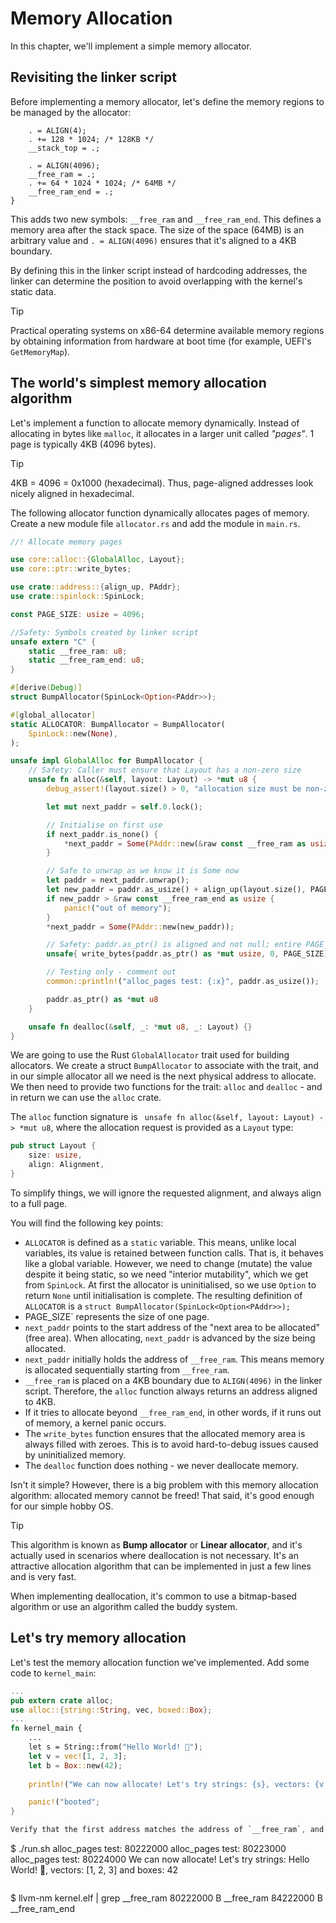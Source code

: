 # Memory Allocation

In this chapter, we'll implement a simple memory allocator.

## Revisiting the linker script

Before implementing a memory allocator, let's define the memory regions to be managed by the allocator:

```ld [kernel.ld] {5-8}
    . = ALIGN(4);
    . += 128 * 1024; /* 128KB */
    __stack_top = .;

    . = ALIGN(4096);
    __free_ram = .;
    . += 64 * 1024 * 1024; /* 64MB */
    __free_ram_end = .;
}
```

This adds two new symbols: `__free_ram` and `__free_ram_end`. This defines a memory area after the stack space. The size of the space (64MB) is an arbitrary value and `. = ALIGN(4096)` ensures that it's aligned to a 4KB boundary.

By defining this in the linker script instead of hardcoding addresses, the linker can determine the position to avoid overlapping with the kernel's static data.

> [!TIP]
>
> Practical operating systems on x86-64 determine available memory regions by obtaining information from hardware at boot time (for example, UEFI's `GetMemoryMap`).

## The world's simplest memory allocation algorithm

Let's implement a function to allocate memory dynamically. Instead of allocating in bytes like `malloc`, it allocates in a larger unit called *"pages"*. 1 page is typically 4KB (4096 bytes).

> [!TIP]
>
> 4KB = 4096 = 0x1000 (hexadecimal). Thus, page-aligned addresses look nicely aligned in hexadecimal.

The following allocator function dynamically allocates pages of memory. Create a new module file `allocator.rs` and add the module in `main.rs`.

```rust [kernel/src/allocator.rs]
//! Allocate memory pages

use core::alloc::{GlobalAlloc, Layout};
use core::ptr::write_bytes;

use crate::address::{align_up, PAddr};
use crate::spinlock::SpinLock;

const PAGE_SIZE: usize = 4096;

//Safety: Symbols created by linker script
unsafe extern "C" {
    static __free_ram: u8;
    static __free_ram_end: u8;
}

#[derive(Debug)]
struct BumpAllocator(SpinLock<Option<PAddr>>);

#[global_allocator]
static ALLOCATOR: BumpAllocator = BumpAllocator(
    SpinLock::new(None),
);

unsafe impl GlobalAlloc for BumpAllocator {
    // Safety: Caller must ensure that Layout has a non-zero size
    unsafe fn alloc(&self, layout: Layout) -> *mut u8 {
        debug_assert!(layout.size() > 0, "allocation size must be non-zero");

        let mut next_paddr = self.0.lock();

        // Initialise on first use
        if next_paddr.is_none() {
            *next_paddr = Some(PAddr::new(&raw const __free_ram as usize))
        }

        // Safe to unwrap as we know it is Some now
        let paddr = next_paddr.unwrap();
        let new_paddr = paddr.as_usize() + align_up(layout.size(), PAGE_SIZE);
        if new_paddr > &raw const __free_ram_end as usize {
            panic!("out of memory");
        }
        *next_paddr = Some(PAddr::new(new_paddr));

        // Safety: paddr.as_ptr() is aligned and not null; entire PAGE_SIZE of bytes is available for write
        unsafe{ write_bytes(paddr.as_ptr() as *mut usize, 0, PAGE_SIZE) };

        // Testing only - comment out
        common::println!("alloc_pages test: {:x}", paddr.as_usize());

        paddr.as_ptr() as *mut u8
    }

    unsafe fn dealloc(&self, _: *mut u8, _: Layout) {}
}
```

We are going to use the Rust `GlobalAllocator` trait used for building allocators. We create a struct `BumpAllocator` to associate with the trait, and in our simple allocator all we need is the next physical address to allocate. We then need to provide two functions for the trait: `alloc` and `dealloc` - and in return we can use the `alloc` crate.

The `alloc` function signature is ` unsafe fn alloc(&self, layout: Layout) -> *mut u8`, where the allocation request is provided as a `Layout` type: 

```rust
pub struct Layout {
    size: usize,
    align: Alignment,
}
```
To simplify things, we will ignore the requested alignment, and always align to a full page.

You will find the following key points:

- `ALLOCATOR` is defined as a `static` variable. This means, unlike local variables, its value is retained between function calls. That is, it behaves like a global variable. However, we need to change (mutate) the value despite it being static, so we need "interior mutability", which we get from `SpinLock`. At first the allocator is uninitialised, so we use `Option` to return `None` until initialisation is complete. The resulting definition of `ALLOCATOR` is a `struct BumpAllocator(SpinLock<Option<PAddr>>);`
- PAGE_SIZE` represents the size of one page.
- `next_paddr` points to the start address of the "next area to be allocated" (free area). When allocating, `next_paddr` is advanced by the size being allocated.
- `next_paddr` initially holds the address of `__free_ram`. This means memory is allocated sequentially starting from `__free_ram`.
- `__free_ram` is placed on a 4KB boundary due to `ALIGN(4096)` in the linker script. Therefore, the `alloc` function always returns an address aligned to 4KB.
- If it tries to allocate beyond `__free_ram_end`, in other words, if it runs out of memory, a kernel panic occurs.
- The `write_bytes` function ensures that the allocated memory area is always filled with zeroes. This is to avoid hard-to-debug issues caused by uninitialized memory.
- The `dealloc` function does nothing - we never deallocate memory.

Isn't it simple? However, there is a big problem with this memory allocation algorithm: allocated memory cannot be freed! That said, it's good enough for our simple hobby OS.

> [!TIP]
>
> This algorithm is known as **Bump allocator** or **Linear allocator**, and it's actually used in scenarios where deallocation is not necessary. It's an attractive allocation algorithm that can be implemented in just a few lines and is very fast.
>
> When implementing deallocation, it's common to use a bitmap-based algorithm or use an algorithm called the buddy system.

## Let's try memory allocation

Let's test the memory allocation function we've implemented. Add some code to `kernel_main`:

```rust [kernel/src/main.rs]
...
pub extern crate alloc;
use alloc::{string::String, vec, boxed::Box};
...
fn kernel_main {
    ...
    let s = String::from("Hello World! 🦀");
    let v = vec![1, 2, 3];
    let b = Box::new(42);
    
    println!("We can now allocate! Let's try strings: {s}, vectors: {v:?} and boxes: {b}");

    panic!("booted";
}

Verify that the first address matches the address of `__free_ram`, and that the final address matches an address 8KB after:

```
$ ./run.sh
alloc_pages test: 80222000
alloc_pages test: 80223000
alloc_pages test: 80224000
We can now allocate! Let's try strings: Hello World! 🦀, vectors: [1, 2, 3] and boxes: 42
```

```
$ llvm-nm kernel.elf | grep __free_ram
80222000 B __free_ram
84222000 B __free_ram_end
```
